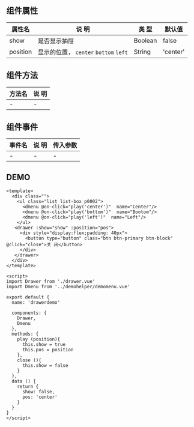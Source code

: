 ## 组件属性

| 属性名      | 说 明         | 类 型 |默认值  |
| ------------- |-----------|------| -----|
| show | 是否显示抽屉 | Boolean  | false |
| position | 显示的位置， `center` `bottom` `left` | String | 'center' |

## 组件方法

| 方法名 | 说 明 |
|-------|-------|
| - | - |

## 组件事件

| 事件名 | 说 明 | 传入参数 |
|-------|----------|----|
| - | - | - |




## DEMO
```
<template>
  <div class="">
    <ul class="list list-box p0002">
      <dmenu @on-click="play('center')"  name="Center"/>
      <dmenu @on-click="play('bottom')"  name="Bootom"/>
      <dmenu @on-click="play('left')"  name="Left"/>
    </ul>
   <drawer :show="show" :position="pos">
     <div style="display:flex;padding: 40px">
       <button type="button" class="btn btn-primary btn-block" @click="close">关 闭</button>
     </div>
   </drawer>
  </div>
</template>

<script>
import Drawer from './drawer.vue'
import Dmenu from '../demohelper/demomenu.vue'

export default {
  name: 'drawerdemo'

  components: {
    Drawer,
    Dmenu
  },
  methods: {
    play (position){
      this.show = true
      this.pos = position
    },
    close (){
      this.show = false
    }
  },
  data () {
    return {
      show: false,
      pos: 'center'
    }
  }
}
</script>
```
